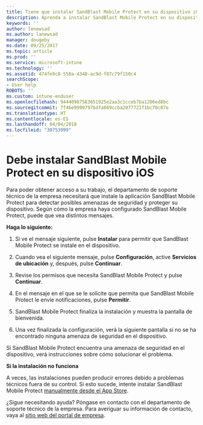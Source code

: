 ```yaml
---
title: Tiene que instalar SandBlast Mobile Protect en su dispositivo iOS | Microsoft Docs
description: Aprenda a instalar SandBlast Mobile Protect en su dispositivo iOS.
keywords: ''
author: lenewsad
ms.author: lanewsad
manager: dougeby
ms.date: 09/25/2017
ms.topic: article
ms.prod: ''
ms.service: microsoft-intune
ms.technology: ''
ms.assetid: 474fe9c8-558a-4348-ac9d-f87c79f150c4
searchScope:
- User help
ROBOTS: ''
ms.custom: intune-enduser
ms.openlocfilehash: 94440987583651925e2aa3c1cceb7ba1206ed8bc
ms.sourcegitcommit: 7f46e9990797bdfa669ccba2077721f1bc70c07e
ms.translationtype: HT
ms.contentlocale: es-ES
ms.lasthandoff: 04/04/2018
ms.locfileid: "30753999"
---
```

# <a name="you-need-to-install-sandblast-mobile-protect-on-your-ios-device"></a>Debe instalar SandBlast Mobile Protect en su dispositivo iOS

Para poder obtener acceso a su trabajo, el departamento de soporte técnico de la empresa necesitará que instale la aplicación SandBlast Mobile Protect para detectar posibles amenazas de seguridad y proteger su dispositivo. Según cómo la empresa haya configurado SandBlast Mobile Protect, puede que vea distintos mensajes.

**Haga lo siguiente:**

1.  Si ve el mensaje siguiente, pulse **Instalar** para permitir que SandBlast Mobile Protect se instale en el dispositivo.

2. Cuando vea el siguiente mensaje, pulse **Configuración**, active **Servicios de ubicación** y, después, pulse **Continuar**.

3. Revise los permisos que necesita SandBlast Mobile Protect y pulse **Continuar**.

4. En el mensaje en el que se le solicite que permita que SandBlast Mobile Protect le envíe notificaciones, pulse **Permitir**.

5. SandBlast Mobile Protect finaliza la instalación y muestra la pantalla de bienvenida.

6. Una vez finalizada la configuración, verá la siguiente pantalla si no se ha encontrado ninguna amenaza de seguridad en el dispositivo.

Si SandBlast Mobile Protect encuentra una amenaza de seguridad en el dispositivo, verá instrucciones sobre cómo solucionar el problema.

**Si la instalación no funciona**

A veces, las instalaciones pueden producir errores debido a problemas técnicos fuera de su control. Si esto sucede, intente instalar SandBlast Mobile Protect [manualmente desde el App Store](https://itunes.apple.com/app/sandblast-mobile-protect/id1006390797).

¿Sigue necesitando ayuda? Póngase en contacto con el departamento de soporte técnico de la empresa. Para averiguar su información de contacto, vaya al [sitio web del portal de empresa](https://portal.manage.microsoft.com#HelpDeskDialog).
